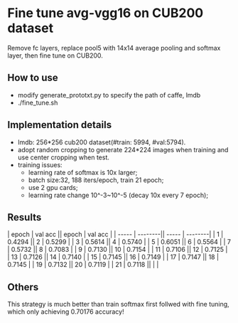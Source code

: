 # Fine tune avg-vgg16 on CUB200 dataset
Remove fc layers, replace pool5 with 14x14 average pooling and softmax layer, then fine tune on CUB200.

## How to use
* modify generate_prototxt.py to specify the path of caffe, lmdb
* ./fine_tune.sh

## Implementation details
* lmdb: 256*256 cub200 dataset(#train: 5994, #val:5794).
* adopt random cropping to generate 224*224 images when training and use center cropping when test.
* training issues:
	* learning rate of softmax is 10x larger;
	* batch size:32, 188 iters/epoch, train 21 epoch;
	* use 2 gpu cards;
	* learning rate change 10^-3~10^-5 (decay 10x every 7 epoch);

## Results
| epoch | val acc || epoch | val acc |
| ----- | --------|| ----- | --------|
|	1	|	0.4294 	||	2	|	0.5299 	|
|	3	|	0.5614 	||	4	|	0.5740 	|
|	5	|	0.6051 	||	6	|	0.5564 	|
|	7	|	0.5732 	||	8	|	0.7083 	|
|	9	|	0.7130 	||	10	|	0.7154 	|
|	11	|	0.7106 	||	12	|	0.7125 	|
|	13	|	0.7126 	||	14	|	0.7140 	|
|	15	|	0.7145 	||	16	|	0.7149 	|
|	17	|	0.7147 	||	18	|	0.7145 	|
|	19	|	0.7132 	||	20	|	0.7119 	|
|	21	|	0.7118 	||		|	 	|


## Others
This strategy is much better than train softmax first follwed with fine tuning, which only achieving 0.70176 accuracy!

